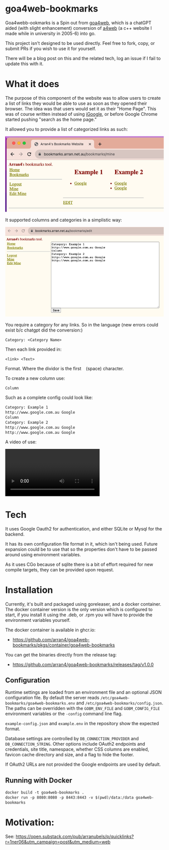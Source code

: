 # goa4web-bookmarks

Goa4webb-ookmarks is a Spin out from [goa4web](https://github.com/arran4/goa4web/), which is a chatGPT aided 
(with slight enhancement) conversion of [a4web](https://github.com/arran4/a4web/) (a c++ website I made while in 
university in 2005-6) into go.

This project isn't designed to be used directly. Feel free to fork, copy, or submit PRs if you wish to use it for 
yourself.

There will be a blog post on this and the related tech, log an issue if I fail to update this with it.

# What it does

The purpose of this component of the website was to allow users to create a list of links they would be able to use
as soon as they opened their browser. The idea was that users would set it as their "Home Page". This was of course
written instead of using [iGoogle](https://en.wikipedia.org/wiki/IGoogle), or before Google Chrome started pushing 
"search as the home page."

It allowed you to provide a list of categorized links as such:

![img.png](media/img_0.png)

It supported columns and categories in a simplistic way:

![img_3.png](media/img_3.png)

You require a category for any links. So in the language (new errors could exist b/c chatgpt did the conversion:) 
```
Category: <Category Name>
```

Then each link provided in:
```
<link> <Text>
```
Format. Where the dividor is the first ` ` (space) character.

To create a new column use:
```
Column
```

Such as a complete config could look like:
```
Category: Example 1
http://www.google.com.au Google
Column
Category: Example 2
http://www.google.com.au Google
http://www.google.com.au Google
```

A video of use:

![Video](media/video1.mp4)

# Tech

It uses Google Oauth2 for authentication, and either SQLite or Mysql for the backend.

It has its own configuration file format in it, which isn't being used. Future expansion could be to use that so 
the properties don't have to be passed around using environment variables.

As it uses CGo because of sqlite there is a bit of effort required for new compile targets, they can be provided
upon request.

# Installation

Currently, it's built and packaged using goreleaser, and a docker container. The docker container version is the only
version which is configured to start, if you install it using the .deb, or .rpm you will have to provide the environment
variables yourself.

The docker container is available in ghcr.io:
* https://github.com/arran4/goa4web-bookmarks/pkgs/container/goa4web-bookmarks

You can get the binaries directly from the release tag:
* https://github.com/arran4/goa4web-bookmarks/releases/tag/v1.0.0

## Configuration

Runtime settings are loaded from an environment file and an optional JSON configuration file.
By default the server reads `/etc/goa4web-bookmarks/goa4web-bookmarks.env` and
`/etc/goa4web-bookmarks/config.json`. The paths can be overridden with the
`GOBM_ENV_FILE` and `GOBM_CONFIG_FILE` environment variables or the `-config` command line flag.

`example-config.json` and `example.env` in the repository show the expected format.

Database settings are controlled by `DB_CONNECTION_PROVIDER` and `DB_CONNECTION_STRING`.
Other options include OAuth2 endpoints and credentials, site title, namespace, whether CSS
columns are enabled, favicon cache directory and size, and a flag to hide the footer.

If OAuth2 URLs are not provided the Google endpoints are used by default.

## Running with Docker

```
docker build -t goa4web-bookmarks .
docker run -p 8080:8080 -p 8443:8443 -v $(pwd)/data:/data goa4web-bookmarks
```

# Motivation:

See: https://open.substack.com/pub/arranubels/p/quicklinks?r=1ner06&utm_campaign=post&utm_medium=web
